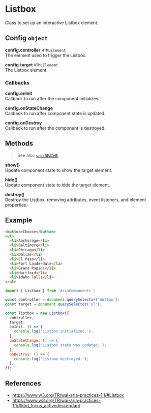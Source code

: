 Listbox
=======

Class to set up an interactive Listbox element.

## Config `object`

**config.controller** `HTMLElement`  
The element used to trigger the Listbox.

**config.target** `HTMLElement`  
The Listbox element.

### Callbacks

**config.onInit**  
Callback to run after the component initializes.

**config.onStateChange**  
Callback to run after component state is updated.

**config.onDestroy**  
Callback to run after the component is destroyed.

## Methods

> See also [`src/README`](../).

**show()**  
Update component state to show the target element.

**hide()**  
Update component state to hide the target element.

**destroy()**  
Destroy the Listbox, removing attributes, event listeners, and element properties.

## Example

```html
<button>Choose</button>
<ul>
  <li>Anchorage</li>
  <li>Baltimore</li>
  <li>Chicago</li>
  <li>Dallas</li>
  <li>El Paso</li>
  <li>Fort Lauderdale</li>
  <li>Grand Rapids</li>
  <li>Hartford</li>
  <li>Idaho Falls</li>
</ul>
```

```javascript
import { Listbox } from 'AriaComponents';

const controller = document.querySelector('button');
const target = document.querySelector('ul');

const listbox = new Listbox({
  controller,
  target,
  onInit: () => {
    console.log('Listbox initialized.');
  },
  onStateChange: () => {
    console.log('Listbox state was updated.');
  },
  onDestroy: () => {
    console.log('Listbox destroyed.');
  },
});
```

## References

- https://www.w3.org/TR/wai-aria-practices-1.1/#Listbox
- https://www.w3.org/TR/wai-aria-practices-1.1/#kbd_focus_activedescendant
